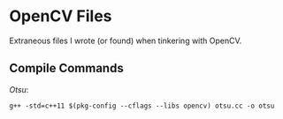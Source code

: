 # OpenCV Files

Extraneous files I wrote (or found) when tinkering with OpenCV.

## Compile Commands
*Otsu*:
  ```
  g++ -std=c++11 $(pkg-config --cflags --libs opencv) otsu.cc -o otsu
  ```
